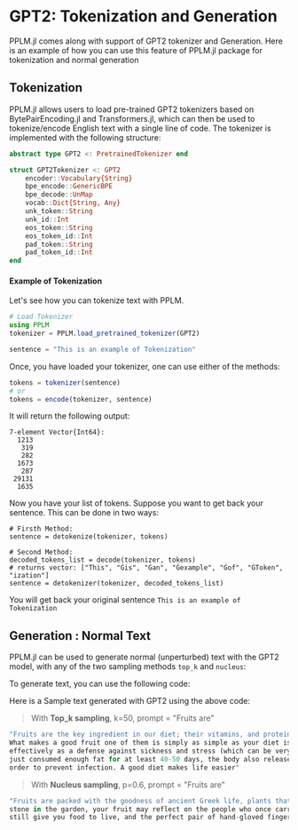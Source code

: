 # GPT2: Tokenization and Generation

PPLM.jl comes along with support of GPT2 tokenizer and Generation. Here is an example of how you can use this feature of PPLM.jl package for tokenization and normal generation

## Tokenization

PPLM.jl allows users to load pre-trained GPT2 tokenizers based on BytePairEncoding.jl and Transformers.jl, which can then be used to tokenize/encode English text with a single line of code. The tokenizer is implemented with the following structure:

```julia
abstract type GPT2 <: PretrainedTokenizer end

struct GPT2Tokenizer <: GPT2
    encoder::Vocabulary{String}
    bpe_encode::GenericBPE
    bpe_decode::UnMap
    vocab::Dict{String, Any}
    unk_token::String
    unk_id::Int   
    eos_token::String
    eos_token_id::Int
    pad_token::String
    pad_token_id::Int
end
```

#### Example of Tokenization

Let's see how you can tokenize text with PPLM.

```julia
# Load Tokenizer
using PPLM
tokenizer = PPLM.load_pretrained_tokenizer(GPT2)

sentence = "This is an example of Tokenization"
```
Once, you have loaded your tokenizer, one can use either of the methods:

```julia
tokens = tokenizer(sentence)
# or 
tokens = encode(tokenizer, sentence)
```
It will return the following output:
```
7-element Vector{Int64}:
  1213
   319
   282
  1673
   287
 29131
  1635
```

Now you have your list of tokens. Suppose you want to get back your sentence. This can be done in two ways:

```
# Firsth Method:
sentence = detokenize(tokenizer, tokens)

# Second Method:
decoded_tokens_list = decode(tokenizer, tokens)	
# returns vector: ["This", "Ġis", "Ġan", "Ġexample", "Ġof", "ĠToken", "ization"]
sentence = detokenizer(tokenizer, decoded_tokens_list) 
```
You will get back your original sentence `This is an example of Tokenization`


## Generation : Normal Text

PPLM.jl can be used to generate normal (unperturbed) text with the GPT2 model, with any of the two sampling methods `top_k` and `nucleus`:

To generate text, you can use the following code:


Here is a Sample text generated with GPT2 using the above code:

> With **Top_k sampling**, k=50, prompt = "Fruits are"
```julia
"Fruits are the key ingredient in our diet; their vitamins, and proteins are essential to build our immune system. 
What makes a good fruit one of them is simply as simple as your diet is. Fruit is one simple nutrient that is used 
effectively as a defense against sickness and stress (which can be very life changing indeed). When the body has 
just consumed enough fat for at least 40-50 days, the body also releases hormones known as the hormone estrogen in 
order to prevent infection. A good diet makes life easier"

```

> With **Nucleus sampling**, p=0.6, prompt = "Fruits are"
```julia
"Fruits are packed with the goodness of ancient Greek life, plants that protect and revive us from death. At every 
stone in the garden, your fruit may reflect on the people who once carried you from town to town, those who would 
still give you food to live, and the perfect pair of hand-gloved fingers you may wear in your golden bedroll."

```
